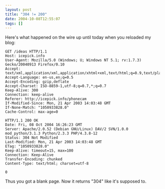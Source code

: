 ```yaml
---
layout: post
title: "304 != 200"
date: 2004-10-08T12:55:07
tags: []
---
```


Here's what happened on the wire up until today when you reloaded my blog:

    GET /ideas HTTP/1.1
    Host: icepick.info
    User-Agent: Mozilla/5.0 (Windows; U; Windows NT 5.1; rv:1.7.3)
    Gecko/20040913 Firefox/0.10
    Accept:
    text/xml,application/xml,application/xhtml+xml,text/html;q=0.9,text/plain;q=0.8,image/png,*/*;q=0.5
    Accept-Language: en-us,en;q=0.5
    Accept-Encoding: gzip,deflate
    Accept-Charset: ISO-8859-1,utf-8;q=0.7,*;q=0.7
    Keep-Alive: 300
    Connection: keep-alive
    Referer: http://icepick.info/phonecam
    If-Modified-Since: Mon, 21 Apr 2003 14:03:48 GMT
    If-None-Match: "1050933828.0"
    Cache-Control: max-age=0

    HTTP/1.1 200 OK
    Date: Fri, 08 Oct 2004 16:26:23 GMT
    Server: Apache/2.0.52 (Debian GNU/Linux) DAV/2 SVN/1.0.0
    mod_python/3.1.3 Python/2.3.3 PHP/4.3.8-12
    Status: 304 Not Modified
    Last-Modified: Mon, 21 Apr 2003 14:03:48 GMT
    ETag: "1050933828.0"
    Keep-Alive: timeout=15, max=100
    Connection: Keep-Alive
    Transfer-Encoding: chunked
    Content-Type: text/html; charset=utf-8

    0

Thus you got a blank page.  Now it returns "304" like it's supposed to.
